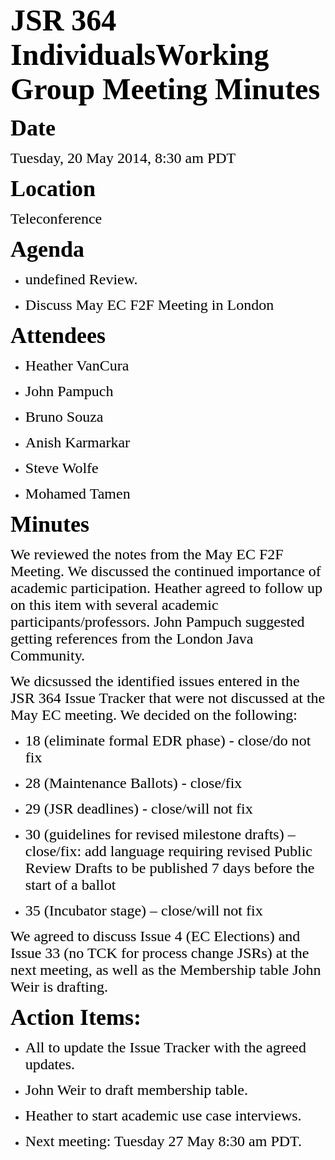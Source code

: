 <font color="#000000"><font face="Times-Roman, serif"><font size="7">**JSR 364 IndividualsWorking Group Meeting Minutes**</font></font></font>

<font color="#000000"><font face="Times-Roman, serif"><font size="6" style="font-size: 27pt">**Date**</font></font></font>

<font color="#000000"><font face="Times-Roman, serif"><font size="5">Tuesday, 20 May 2014, 8:30 am PDT</font></font></font>

<font color="#000000"><font face="Times-Roman, serif"><font size="6" style="font-size: 27pt">**Location**</font></font></font>

<font color="#000000"><font face="Times-Roman, serif"><font size="5">Teleconference</font></font></font>

<font color="#000000"><font face="Times-Roman, serif"><font size="6" style="font-size: 27pt">**Agenda**</font></font></font>

*   <font color="#000000"><font face="Times-Roman, serif"><font size="5"><span style="font-weight: normal">undefined Review.</span></font></font></font>

*   <font color="#000000"><font face="Times-Roman, serif"><font size="5"><span style="font-weight: normal">Discuss May EC F2F Meeting in London</span></font></font></font>

<font color="#000000"><font face="Times-Roman, serif"><font size="6" style="font-size: 27pt">**Attendees**</font></font></font>

*   <font color="#000000"><font face="Times-Roman, serif"><font size="5">Heather VanCura</font></font></font>

*   <font color="#000000"><font face="Times-Roman, serif"><font size="5">John Pampuch</font></font></font>

*   <font color="#000000"><font face="Times-Roman, serif"><font size="5">Bruno Souza</font></font></font>

*   <font color="#000000"><font face="Times-Roman, serif"><font size="5">Anish Karmarkar</font></font></font>

*   <font color="#000000"><font face="Times-Roman, serif"><font size="5">Steve Wolfe</font></font></font>

*   <font color="#000000"><font face="Times-Roman, serif"><font size="5">Mohamed Tamen</font></font></font>

<font color="#000000"><font face="Times-Roman, serif"><font size="6" style="font-size: 27pt">**Minutes**</font></font></font>

<font color="#000000"><font face="TimesNewRomanPSMT, serif"><font size="5"><span style="font-weight: normal">We reviewed the notes from the May EC F2F Meeting. We discussed the continued importance of academic participation. Heather agreed to follow up on this item with several academic participants/professors. John Pampuch suggested getting references from the London Java Community.</span></font></font></font>

<font color="#000000"><font face="TimesNewRomanPSMT, serif"><font size="5">We dicsussed the identified <span style="font-weight: normal">issues entered in the JSR 364 Issue Tracker that were not discussed</span> at the May EC meeting. We decided on the following:</font></font></font>

*   <font color="#000000"><font face="TimesNewRomanPSMT, serif"><font size="5">18 (eliminate formal EDR phase) - close/do not fix</font></font></font>

*   <font color="#000000"><font face="TimesNewRomanPSMT, serif"><font size="5">28 (Maintenance Ballots) - close/fix</font></font></font>

*   <font color="#000000"><font face="TimesNewRomanPSMT, serif"><font size="5">29 (JSR deadlines) - close/will not fix</font></font></font>

*   <font color="#000000"><font face="TimesNewRomanPSMT, serif"><font size="5">30 (guidelines for revised milestone drafts) – close/fix: add language requiring revised Public Review Drafts to be published 7 days before the start of a ballot</font></font></font>

*   <font size="5"><font face="TimesNewRomanPSMT, serif"><font color="#000000">35 (Incubator stage) – close/will not fix</font></font></font>

 <font color="#000000"><font face="TimesNewRomanPSMT, serif"><font size="5">We agreed to discuss Issue 4 (EC Elections) and Issue 33 (no TCK for process change JSRs) at the next meeting, as well as the Membership table John Weir is drafting.</font></font></font>

<font color="#000000"><font face="Times-Roman, serif"><font size="6" style="font-size: 27pt">**Action Items:**</font></font></font>

*   <font color="#000000"><font face="Times-Roman, serif"><font size="5"><span style="font-weight: normal">All to update the Issue Tracker with the agreed updates.</span></font></font></font>

*   <font color="#000000"><font face="Times-Roman, serif"><font size="5"><span style="font-weight: normal">John Weir to draft membership table.</span></font></font></font>

*   <font color="#000000"><font face="Times-Roman, serif"><font size="5"><span style="font-weight: normal">Heather to start academic use case interviews.</span></font></font></font>

*   <font color="#000000"><font size="5"><font face="Times-Roman, serif"><span style="font-weight: normal">Next meeting: Tuesday 27 May 8:30 am PDT. </span></font></font></font>